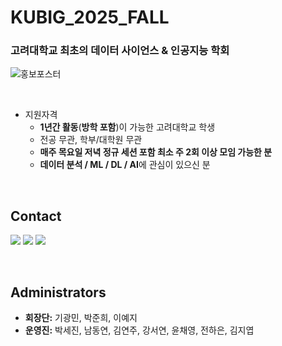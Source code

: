 # KUBIG_2025_FALL

### 고려대학교 최초의 데이터 사이언스 & 인공지능 학회

</a>![홍보포스터](https://github.com/user-attachments/assets/315e431b-bc14-4a7f-befa-fe984813f08b)

<br>

* 지원자격
  - **1년간 활동**(**방학 포함**)이 가능한 고려대학교 학생
  - 전공 무관, 학부/대학원 무관
  - **매주 목요일 저녁 정규 세션 포함 최소 주 2회 이상 모임 가능한 분**
  - **데이터 분석 / ML / DL / AI**에 관심이 있으신 분
<br>

## Contact

  <a href="https://www.instagram.com/kubig.official"><img src="https://img.shields.io/badge/Instagram-E4405F?style=for-the-badge&logo=Instagram&logoColor=white&link=https://www.instagram.com/woo0_hooo/"/></a>
  <a href="http://kubigkorea.com"><img src="https://img.shields.io/badge/KUBIG-aa2121?style=for-the-badge&logo=googlechrome&logoColor=white&link=https://www.instagram.com/woo0_hooo/"/></a>
<a href="mailto:kubigkorea@gmail.com"><img src="https://img.shields.io/badge/Gmail-d14836?style=for-the-badge&logo=Gmail&logoColor=white&link=viliketh1s98@naver.com"/></a>


<br>

## Administrators

- **회장단:** 기광민, 박준희, 이예지
- **운영진:** 박세진, 남동연, 김연주, 강서연, 윤채영, 전하은, 김지엽
